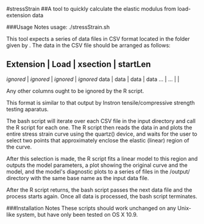 #stressStrain
##A tool to quickly calculate the elastic modulus from load-extension data


###Usage Notes
    usage: ./stressStrain.sh <path>

This tool expects a series of data files in CSV format located in the folder given by <path>. The data in the CSV file should be arranged as follows:

Extension	|	Load		|	xsection	|	startLen
---------------------------------------------------------
*ignored*	|	*ignored*	|	*ignored*	|	*ignored*
data		|	data		|	data		|	data
...			|	...			|				|

Any other columns ought to be ignored by the R script.

This format is similar to that output by Instron tensile/compressive strength testing aparatus.

The bash script will iterate over each CSV file in the input directory and call the R script for each one. The R script then reads the data in and plots the entire stress strain curve using the quartz() device, and waits for the user to select two points that approximately enclose the elastic (linear) region of the curve.

After this selection is made, the R script fits a linear model to this region and outputs the model parameters, a plot showing the original curve and the model, and the model's diagnostic plots to a series of files in the <path>/output/ directory with the same base name as the input data file.

After the R script returns, the bash script passes the next data file and the process starts again. Once all data is processed, the bash script terminates.

###Installation Notes
These scripts should work unchanged on any Unix-like system, but have only been tested on OS X 10.9.
